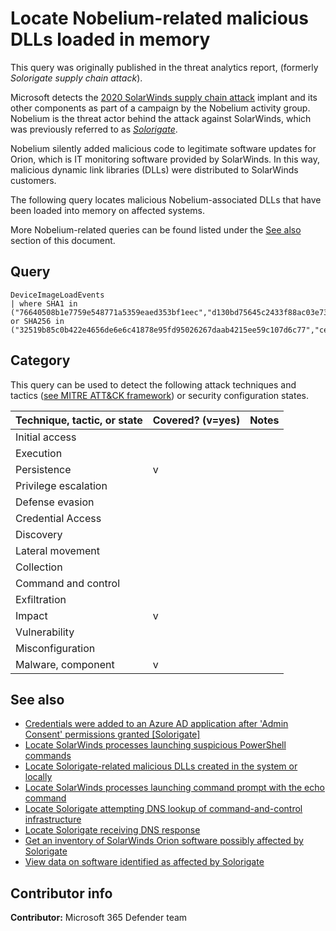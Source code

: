 # Locate Nobelium-related malicious DLLs loaded in memory

This query was originally published in the threat analytics report, (formerly *Solorigate supply chain attack*).

Microsoft detects the [2020 SolarWinds supply chain attack](https://msrc-blog.microsoft.com/2020/12/13/customer-guidance-on-recent-nation-state-cyber-attacks/) implant and its other components as part of a campaign by the Nobelium activity group. Nobelium is the threat actor behind the attack against SolarWinds, which was previously referred to as [*Solorigate*](https://www.microsoft.com/security/blog/2020/12/18/analyzing-solorigate-the-compromised-dll-file-that-started-a-sophisticated-cyberattack-and-how-microsoft-defender-helps-protect/).

Nobelium silently added malicious code to legitimate software updates for Orion, which is IT monitoring software provided by SolarWinds. In this way, malicious dynamic link libraries (DLLs) were distributed to SolarWinds customers.

The following query locates malicious Nobelium-associated DLLs that have been loaded into memory on affected systems.

More Nobelium-related queries can be found listed under the [See also](#see-also) section of this document.

## Query

```kusto
DeviceImageLoadEvents 
| where SHA1 in ("76640508b1e7759e548771a5359eaed353bf1eec","d130bd75645c2433f88ac03e73395fba172ef676","1acf3108bf1e376c8848fbb25dc87424f2c2a39c","e257236206e99f5a5c62035c9c59c57206728b28","6fdd82b7ca1c1f0ec67c05b36d14c9517065353b","2f1a5a7411d015d01aaee4535835400191645023","bcb5a4dcbc60d26a5f619518f2cfc1b4bb4e4387","16505d0b929d80ad1680f993c02954cfd3772207","d8938528d68aabe1e31df485eb3f75c8a925b5d9","395da6d4f3c890295f7584132ea73d759bd9d094","c8b7f28230ea8fbf441c64fdd3feeba88607069e","2841391dfbffa02341333dd34f5298071730366a","2546b0e82aecfe987c318c7ad1d00f9fa11cd305","2dafddbfb0981c5aa31f27a298b9c804e553c7bc","e2152737bed988c0939c900037890d1244d9a30e","fd15760abfc0b2537b89adc65b1ff3f072e7e31c") or SHA256 in ("32519b85c0b422e4656de6e6c41878e95fd95026267daab4215ee59c107d6c77","ce77d116a074dab7a22a0fd4f2c1ab475f16eec42e1ded3c0b0aa8211fe858d6","dab758bf98d9b36fa057a66cd0284737abf89857b73ca89280267ee7caf62f3b","eb6fab5a2964c5817fb239a7a5079cabca0a00464fb3e07155f28b0a57a2c0ed","ac1b2b89e60707a20e9eb1ca480bc3410ead40643b386d624c5d21b47c02917c","019085a76ba7126fff22770d71bd901c325fc68ac55aa743327984e89f4b0134","c09040d35630d75dfef0f804f320f8b3d16a481071076918e9b236a321c1ea77","0f5d7e6dfdd62c83eb096ba193b5ae394001bac036745495674156ead6557589","e0b9eda35f01c1540134aba9195e7e6393286dde3e001fce36fb661cc346b91d","20e35055113dac104d2bb02d4e7e33413fae0e5a426e0eea0dfd2c1dce692fd9","2b3445e42d64c85a5475bdbc88a50ba8c013febb53ea97119a11604b7595e53d","a3efbc07068606ba1c19a7ef21f4de15d15b41ef680832d7bcba485143668f2d","92bd1c3d2a11fc4aba2735d9547bd0261560fb20f36a0e7ca2f2d451f1b62690","a58d02465e26bdd3a839fd90e4b317eece431d28cab203bbdde569e11247d9e2","b8a05cc492f70ffa4adcd446b693d5aa2b71dc4fa2bf5022bf60d7b13884f666","cc082d21b9e880ceb6c96db1c48a0375aaf06a5f444cb0144b70e01dc69048e6","ffdbdd460420972fd2926a7f460c198523480bc6279dd6cca177230db18748e8")
```

## Category

This query can be used to detect the following attack techniques and tactics ([see MITRE ATT&CK framework](https://attack.mitre.org/)) or security configuration states.

| Technique, tactic, or state | Covered? (v=yes) | Notes |
|------------------------|----------|-------|
| Initial access |  |  |
| Execution |  |  |
| Persistence | v |  |
| Privilege escalation |  |  |
| Defense evasion |  |  |
| Credential Access |  |  |
| Discovery |  |  |
| Lateral movement |  |  |
| Collection |  |  |
| Command and control |  |  |
| Exfiltration |  |  |
| Impact | v |  |
| Vulnerability |  |  |
| Misconfiguration |  |  |
| Malware, component | v |  |

## See also

* [Credentials were added to an Azure AD application after 'Admin Consent' permissions granted [Solorigate]](../Persistence/CredentialsAddAfterAdminConsentedToApp[Solorigate].md)
* [Locate SolarWinds processes launching suspicious PowerShell commands](../Campaigns/launching-base64-powershell[Solorigate].md)
* [Locate Solorigate-related malicious DLLs created in the system or locally](../Campaigns/locate-dll-created-locally[Solorigate].md)
* [Locate SolarWinds processes launching command prompt with the echo command](../Campaigns/launching-cmd-echo[Solorigate].md)
* [Locate Solorigate attempting DNS lookup of command-and-control infrastructure](../Campaigns/c2-lookup-from-nonbrowser[Solorigate]..md)
* [Locate Solorigate receiving DNS response](../Campaigns/c2-lookup-response[Solorigate].md)
* [Get an inventory of SolarWinds Orion software possibly affected by Solorigate](../Campaigns/possible-affected-software-orion[Solorigate].md)
* [View data on software identified as affected by Solorigate](known-affected-software-orion[Solorigate].md)

## Contributor info

**Contributor:** Microsoft 365 Defender team
